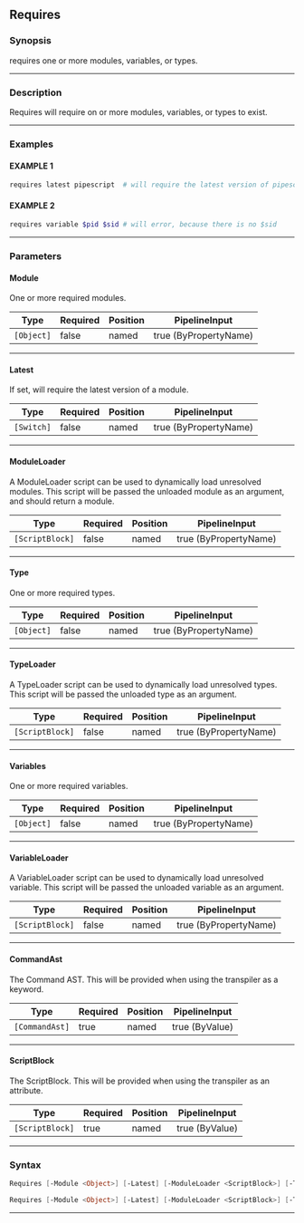 Requires
--------
### Synopsis
requires one or more modules, variables, or types.

---
### Description

Requires will require on or more modules, variables, or types to exist.

---
### Examples
#### EXAMPLE 1
```PowerShell
requires latest pipescript  # will require the latest version of pipescript
```

#### EXAMPLE 2
```PowerShell
requires variable $pid $sid # will error, because there is no $sid
```

---
### Parameters
#### **Module**

One or more required modules.






|Type      |Required|Position|PipelineInput        |
|----------|--------|--------|---------------------|
|`[Object]`|false   |named   |true (ByPropertyName)|



---
#### **Latest**

If set, will require the latest version of a module.






|Type      |Required|Position|PipelineInput        |
|----------|--------|--------|---------------------|
|`[Switch]`|false   |named   |true (ByPropertyName)|



---
#### **ModuleLoader**

A ModuleLoader script can be used to dynamically load unresolved modules.
This script will be passed the unloaded module as an argument, and should return a module.






|Type           |Required|Position|PipelineInput        |
|---------------|--------|--------|---------------------|
|`[ScriptBlock]`|false   |named   |true (ByPropertyName)|



---
#### **Type**

One or more required types.






|Type      |Required|Position|PipelineInput        |
|----------|--------|--------|---------------------|
|`[Object]`|false   |named   |true (ByPropertyName)|



---
#### **TypeLoader**

A TypeLoader script can be used to dynamically load unresolved types.
This script will be passed the unloaded type as an argument.






|Type           |Required|Position|PipelineInput        |
|---------------|--------|--------|---------------------|
|`[ScriptBlock]`|false   |named   |true (ByPropertyName)|



---
#### **Variables**

One or more required variables.






|Type      |Required|Position|PipelineInput        |
|----------|--------|--------|---------------------|
|`[Object]`|false   |named   |true (ByPropertyName)|



---
#### **VariableLoader**

A VariableLoader script can be used to dynamically load unresolved variable.
This script will be passed the unloaded variable as an argument.






|Type           |Required|Position|PipelineInput        |
|---------------|--------|--------|---------------------|
|`[ScriptBlock]`|false   |named   |true (ByPropertyName)|



---
#### **CommandAst**

The Command AST.  This will be provided when using the transpiler as a keyword.






|Type          |Required|Position|PipelineInput |
|--------------|--------|--------|--------------|
|`[CommandAst]`|true    |named   |true (ByValue)|



---
#### **ScriptBlock**

The ScriptBlock.  This will be provided when using the transpiler as an attribute.






|Type           |Required|Position|PipelineInput |
|---------------|--------|--------|--------------|
|`[ScriptBlock]`|true    |named   |true (ByValue)|



---
### Syntax
```PowerShell
Requires [-Module <Object>] [-Latest] [-ModuleLoader <ScriptBlock>] [-Type <Object>] [-TypeLoader <ScriptBlock>] [-Variables <Object>] [-VariableLoader <ScriptBlock>] -CommandAst <CommandAst> [<CommonParameters>]
```
```PowerShell
Requires [-Module <Object>] [-Latest] [-ModuleLoader <ScriptBlock>] [-Type <Object>] [-TypeLoader <ScriptBlock>] [-Variables <Object>] [-VariableLoader <ScriptBlock>] -ScriptBlock <ScriptBlock> [<CommonParameters>]
```
---

